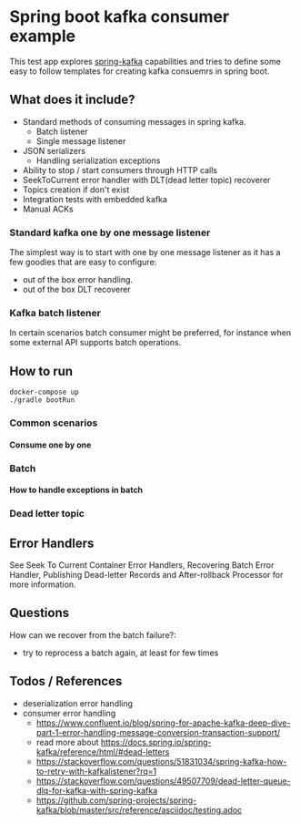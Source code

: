 # Spring boot kafka consumer example

This test app explores [spring-kafka](https://docs.spring.io/spring-kafka/docs/2.5.6.RELEASE/reference/html/) capabilities and tries to define some easy to follow templates for creating kafka consuemrs in spring boot.

## What does it include?

- Standard methods of consuming messages in spring kafka.
  - Batch listener
  - Single message listener
- JSON serializers
    - Handling serialization exceptions
- Ability to stop / start consumers through HTTP calls
- SeekToCurrent error handler with DLT(dead letter topic) recoverer
- Topics creation if don't exist
- Integration tests with embedded kafka
- Manual ACKs

### Standard kafka one by one message listener

The simplest way is to start with one by one message listener as it has a few goodies that are easy to configure:

- out of the box error handling.
- out of the box DLT recoverer

### Kafka batch listener

In certain scenarios batch consumer might be preferred, for instance when some external API supports batch operations.

## How to run

```
docker-compose up
./gradle bootRun
```

### Common scenarios

#### Consume one by one

### Batch

#### How to handle exceptions in batch

### Dead letter topic

## Error Handlers
    
See Seek To Current Container Error Handlers, Recovering Batch Error Handler, Publishing Dead-letter Records and After-rollback Processor for more information.

## Questions

How can we recover from the batch failure?:
- try to reprocess a batch again, at least for few times

## Todos / References

- deserialization error handling
- consumer error handling
  - https://www.confluent.io/blog/spring-for-apache-kafka-deep-dive-part-1-error-handling-message-conversion-transaction-support/
  - read more about https://docs.spring.io/spring-kafka/reference/html/#dead-letters
  - https://stackoverflow.com/questions/51831034/spring-kafka-how-to-retry-with-kafkalistener?rq=1
  - https://stackoverflow.com/questions/49507709/dead-letter-queue-dlq-for-kafka-with-spring-kafka
  - https://github.com/spring-projects/spring-kafka/blob/master/src/reference/asciidoc/testing.adoc
